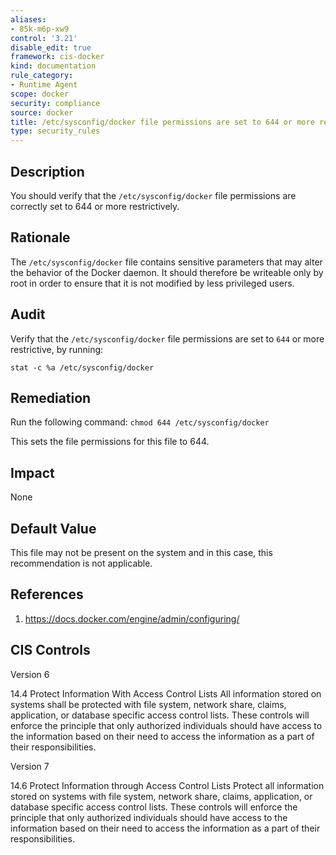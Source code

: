 ```yaml
---
aliases:
- 85k-m6p-xw9
control: '3.21'
disable_edit: true
framework: cis-docker
kind: documentation
rule_category:
- Runtime Agent
scope: docker
security: compliance
source: docker
title: /etc/sysconfig/docker file permissions are set to 644 or more restrictively
type: security_rules
---
```


## Description

You should verify that the `/etc/sysconfig/docker` file permissions are correctly set to 644 or more restrictively.

## Rationale

The `/etc/sysconfig/docker` file contains sensitive parameters that may alter the behavior of the Docker daemon. It should therefore be writeable only by root in order to ensure that it is not modified by less privileged users.

## Audit

Verify that the `/etc/sysconfig/docker` file permissions are set to `644` or more restrictive, by running: 
```
stat -c %a /etc/sysconfig/docker
```

## Remediation

Run the following command: `chmod 644 /etc/sysconfig/docker`

This sets the file permissions for this file to 644.

## Impact

None

## Default Value

This file may not be present on the system and in this case, this recommendation is not applicable.

## References

1. https://docs.docker.com/engine/admin/configuring/

## CIS Controls

Version 6

14.4 Protect Information With Access Control Lists All information stored on systems shall be protected with file system, network share, claims, application, or database specific access control lists. These controls will enforce the principle that only authorized individuals should have access to the information based on their need to access the information as a part of their responsibilities.

Version 7

14.6 Protect Information through Access Control Lists Protect all information stored on systems with file system, network share, claims, application, or database specific access control lists. These controls will enforce the principle that only authorized individuals should have access to the information based on their need to access the information as a part of their responsibilities.
